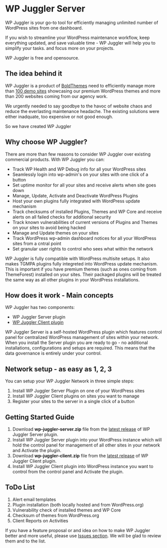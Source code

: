 # WP Juggler Server #

WP Juggler is your go-to tool for efficiently managing unlimited number of WordPress sites from one dashboard. 

If you wish to streamline your WordPress maintenance workflow, keep everything updated, and save valuable time - WP Juggler will help you to simplify your tasks. and focus more on your projects. 

WP Juggler is free and opensource.

## The idea behind it ##

WP Juggler is a product of [BoldThemes](https://bold-themes.com/) need to efficiently manage more than [100 demo sites](https://themeforest.net/user/boldthemes/portfolio) showcasing our premium WordPress themes and more than 200 websites coming from our agency work.

We urgently needed to say goodbye to the havoc of website chaos and reduce the everlasting maintenance headache. The existing solutions were either inadquate, too expensive or not good enough. 

So we have created WP Juggler

## Why choose WP Juggler? ##

There are more than few reasons to consider WP Juggler over existing commercial products.
With WP Juggler you can:

- Track WP Health and WP Debug info for all your WordPress sites
- Seamlessly login into wp-admin's on your sites with one click of a button
- Set uptime monitor for all your sites and receive alerts when site goes down
- Manage, Update, Activate and Deactivate WordPress Plugins
- Host your own plugins fully integrated with WordPress update mechanism
- Track checksums of installed Plugins, Themes and WP Core and receive alerts on all failed checks for additional security
- Track known vulnerabilities of current versions of Plugins and Themes on your sites to avoid being hacked
- Manage and Update themes on your sites
- Track WordPress wp-admin dashboard notices for all your WordPress sites from a cntral point
- Set granular user rights to control who sees what within the network

WP Juggler is fully compatible with WordPress multisite setups. 
It also makes TGMPA plugins fully integreted into WordPress update mechanism. This is important if you have premium themes (such as ones coming from ThemeForest) installed on your sites. Their packaged plugins will be treated the same way as all other plugins in your WordPress installations.

## How does it work - Main concepts ##

WP Juggler has two components:

- WP Juggler Server plugin
- [WP Juggler Client plugin](https://github.com/boldthemes/wp-juggler-client)

WP Juggler Server is a self-hosted WordPress plugin which features control panel for centralized WordPress management of sites within your network.
When you install the Server plugin you are ready to go - no additional installations, configurations and setups are required. This means that the data governance is entirely under your control.

## Network setup - as easy as 1, 2, 3 ##

You can setup your WP Juggler Network in three simple steps:

1. Install WP Juggler Server Plugin on one of your WordPress sites
2. Install WP Juggler Client plugins on sites you want to manage
3. Register your sites to the server in a single click of a button

## Getting Started Guide ##

1. Download **wp-juggler-server.zip** file from the [latest release](https://github.com/boldthemes/wp-juggler-server/releases/latest) of WP Juggler Server plugin.
2. Install WP Juggler Server plugin into your WordPress instance which will hold the control panel for management of all other sites in your network and Activate the plugin.
3. Download **wp-juggler-client.zip** file from the [latest release](https://github.com/boldthemes/wp-juggler-client/releases/latest) of WP Juggler Client plugin.
4. Install WP Juggler Client plugin into WordPress instance you want to control from the control panel and Activate the plugin.


## ToDo List ##

1. Alert email templates
2. Plugin installation (both locally hosted and from WordPress.org)
3. Vulnerability check of installed themes and WP Core
4. Checksum of themes from WordPress.org
5. Client Reports on Activities

If you have a feature proposal or and idea on how to make WP Juggler better and more useful, please use [Issues section](https://github.com/boldthemes/wp-juggler-server/issues). We will be glad to review them and to the list.